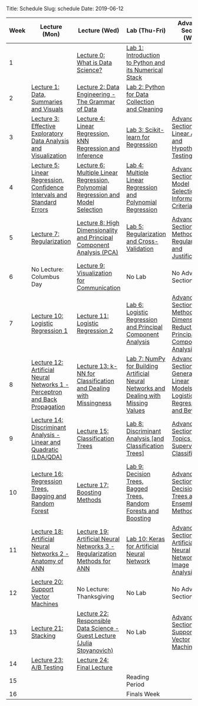 Title: Schedule
Slug: schedule
Date: 2019-06-12


|Week|Lecture (Mon)|Lecture (Wed)|Lab (Thu-Fri)|Advanced Section (Wed)|Assignment (R:Released Tue - D:Due Wed)|
|-----|-----|-----|-----|-----|-----|
|1||[Lecture 0: What is Data Science?]({filename}/lectures/lecture0/index.md)|[Lab 1: Introduction to Python and its Numerical Stack]({filename}/labs/lab1/index.md)||R:HW0||
|2|[Lecture 1: Data, Summaries and Visuals]({filename}/lectures/lecture1/index.md)|[Lecture 2: Data Engineering - The Grammar of Data]({filename}/lectures/lecture2/index.md)|[Lab 2: Python for Data Collection and Cleaning]({filename}/labs/lab2/index.md)||R:HW1 - D:HW0||
|3|[Lecture 3: Effective Exploratory Data Analysis and Visualization]({filename}/lectures/lecture3/index.md)|[Lecture 4: Linear Regression, kNN Regression and Inference]({filename}/lectures/lecture4/index.md)|[Lab 3: Scikit-learn for Regression]({filename}/labs/lab3/index.md)|[Advanced Section 1: Linear Algebra and Hypothesis Testing]({filename}/a_sections/a_section1/index.md)|R:HW2 - D:HW1||
|4|[Lecture 5: Linear Regression, Confidence Intervals and Standard Errors]({filename}/lectures/lecture5/index.md)|[Lecture 6: Multiple Linear Regression, Polynomial Regression and Model Selection]({filename}/lectures/lecture6/index.md)|[Lab 4: Multiple Linear Regression and Polynomial Regression]({filename}/labs/lab4/index.md)|[Advanced Section 2: Model Selection and Information Criteria]({filename}/a_sections/a_section2/index.md)|R:HW3 - D:HW2||
|5|[Lecture 7: Regularization]({filename}/lectures/lecture7/index.md)|[Lecture 8:  High Dimensionality and Principal Component Analysis (PCA)]({filename}/lectures/lecture8/index.md)|[Lab 5: Regularization and Cross-Validation]({filename}/labs/lab5/index.md)|[Advanced Section 3: Methods of Regularization and Justifications]({filename}/a_sections/a_section3/index.md)|R:HW4(individual) D:HW3||
|6|No Lecture: Columbus Day|[Lecture 9: Visualization for Communication]({filename}/lectures/lecture9/index.md)|No Lab|No Advanced Section|No Assignment||
|7|[Lecture 10: Logistic Regression 1]({filename}/lectures/lecture10/index.md)|[Lecture 11: Logistic Regression 2]({filename}/lectures/lecture11/index.md)|[Lab 6: Logistic Regression and Principal Component Analysis]({filename}/labs/lab6/index.md)|[Advanced Section 4: Methods of Dimensionality Reduction - Principal Component Analysis]({filename}/a_sections/a_section4/index.md)|R:HW5 - D:HW4||
|8|[Lecture 12:  Artificial Neural Networks 1 - Perceptron and Back Propagation]({filename}/lectures/lecture12/index.md)|[Lecture 13: k-NN for Classification and Dealing with Missingness]({filename}/lectures/lecture13/index.md)|[Lab 7: NumPy for Building Artificial Neural Networks and Dealing with Missing Values]({filename}/labs/lab7/index.md)|[Advanced Section 5: Generalized Linear Models, Logistic Regression and Beyond]({filename}/a_sections/a_section5/index.md)|R:HW6 - D:HW5||
|9|[Lecture 14: Discriminant Analysis - Linear and Quadratic (LDA/QDA)]({filename}/lectures/lecture14/index.md)|[Lecture 15: Classification Trees]({filename}/lectures/lecture15/index.md)|[Lab 8: Discriminant Analysis [and Classification Trees]]({filename}/labs/lab8/index.md)|[Advanced Section 6: Topics in Supervised Classification]({filename}/a_sections/a_section6/index.md)|R:HW7 - D:HW6||
|10|[Lecture 16: Regression Trees, Bagging and Random Forest]({filename}/lectures/lecture16/index.md)|[Lecture 17: Boosting Methods]({filename}/lectures/lecture17/index.md)|[Lab 9: Decision Trees, Bagged Trees, Random Forests and Boosting]({filename}/labs/lab9/index.md)|[Advanced Section 7: Decision Trees and Ensemble Methods]({filename}/a_sections/a_section7/index.md)|R:HW8 - D:HW7||
|11|[Lecture 18: Artificial Neural Networks 2 - Anatomy of ANN]({filename}/lectures/lecture18/index.md)|[Lecture 19: Artificial Neural Networks 3 - Regularization Methods for ANN]({filename}/lectures/lecture19/index.md)|[Lab 10: Keras for Artificial Neural Network]({filename}/labs/lab10/index.md)|[Advanced Section 8: Artificial Neural Networks for Image Analysis]({filename}/a_sections/a_section8/index.md)|R:HW9(individual) D:HW8||
|12|[Lecture 20: Support Vector Machines]({filename}/lectures/lecture20/index.md)|No Lecture: Thanksgiving|No Lab|No Advanced Section|No Assignment||
|13|[Lecture 21: Stacking]({filename}/lectures/lecture21/index.md)|[Lecture 22: Responsible Data Science - Guest Lecture (Julia Stoyanovich)]({filename}/lectures/lecture22/index.md)|No Lab|[Advanced Section 9: Support Vector Machines]({filename}/a_sections/a_section9/index.md)|D:HW9||
|14|[Lecture 23: A/B Testing]({filename}/lectures/lecture23/index.md)|[Lecture 24: Final Lecture]({filename}/lectures/lecture24/index.md)||||
|15|||Reading Period|||
|16|||Finals Week|||

